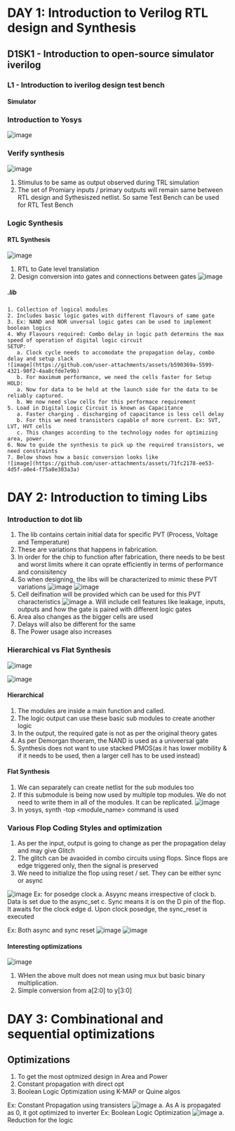 # DAY 1: Introduction to Verilog RTL design and Synthesis

## D1SK1 - Introduction to open-source simulator iverilog

### L1 - Introduction to iverilog design test bench
#### Simulator

### Introduction to Yosys
![image](https://github.com/user-attachments/assets/2d8ee06c-4c66-4986-a313-69666477a884)
### Verify synthesis
![image](https://github.com/user-attachments/assets/6d9e87a1-bbe2-41ea-824d-d37f224bd348)
  1. Stimulus to be same as output observed during TRL simulation
  2. The set of Promiary inputs / primary outputs will remain same between RTL design and Sythesiszed netlist. So same Test Bench can be used for RTL Test Bench

### Logic Synthesis
#### RTL Synthesis
![image](https://github.com/user-attachments/assets/f43d8723-5f18-4dc0-8cd2-8d6daee64468)
  1. RTL to Gate level translation
  2. Design conversion into gates and connections between gates
![image](https://github.com/user-attachments/assets/44498a7b-22f8-4b8d-94ea-daf1e9ab71bf)
  ##### .lib
    1. Collection of logical modules
    2. Includes basic logic gates with different flavours of same gate
    3. Ex: NAND and NOR unversal logic gates can be used to implement boolean logics
    4. Why Flavours required: Combo delay in logic path determins the max speed of operation of digital logic circuit
    SETUP: 
       a. Clock cycle needs to accomodate the propagation delay, combo delay and setup slack
    ![image](https://github.com/user-attachments/assets/b590369a-5599-4321-90f2-4aa8cfde7e9b)
       b. For maximum performance, we need the cells faster for Setup 
    HOLD:
       a. Now for data to be held at the launch side for the data to be reliably captured. 
       b. We now need slow cells for this performace requirement
    5. Load in Digital Logic Circuit is known as Capacitance
       a. Faster charging . discharging of capacitance is less cell delay
       b. For this we need transistors capable of more current. Ex: SVT, LVT, HVT cells
       c. This changes according to the technology nodes for optimizing area, power.
    6. Now to guide the synthesis to pick up the required transistors, we need constraints
    7. Below shows how a basic conversion looks like
    ![image](https://github.com/user-attachments/assets/71fc2178-ee53-4d5f-a0e4-f75a0e303a3a)

    
# DAY 2: Introduction to timing Libs
### Introduction to dot lib
  1. The lib contains certain initial data for specific PVT (Process, Voltage and Temperature)
  2. These are variations that happens in fabrication.
  3. In order for the chip to function after fabrication, there needs to be best and worst limits where it can oprate efficiently in terms of performance and consisitency
  4. So when designing, the libs will be characterized to mimic these PVT variations
     ![image](https://github.com/user-attachments/assets/e094eb7a-8c00-47bd-8d49-df29dd45427b)
     ![image](https://github.com/user-attachments/assets/67c74ed2-2880-4580-be92-7ebc3b1cef97)
  5. Cell deifination will be provided which can be used for this PVT characteristics
     ![image](https://github.com/user-attachments/assets/eb7cc71f-82ee-42d1-8a2d-a77187ecc44b)
       a. Will include cell features like leakage, inputs, outputs and how the gate is paired with different logic gates
  6. Area also changes as the bigger cells are used
  7. Delays will also be different for the same
  8. The Power usage also increases

### Hierarchical vs Flat Synthesis
  ![image](https://github.com/user-attachments/assets/21b68407-43a3-43ac-8a1f-5e93130d9355)

  ![image](https://github.com/user-attachments/assets/7849219b-8ade-4a6c-a66f-73a66be80d92)
#### Hierarchical
  1. The modules are inside a main function and called.
  2. The logic output can use these basic sub modules to create another logic
  3. In the output, the required gate is not as per the original theory gates
  4. As per Demorgan thoeram, the NAND is used as a univeersal gate
  5. Synthesis does not want to use stacked PMOS(as it has lower mobility & if it needs to be used, then a larger cell has to be used instead)

#### Flat Synthesis
  1. We can separately can create netlist for the sub modules too
  2. If this submodule is being now used by multiple top modules. We do not need to write them in all of the modules. It can be replicated.
     ![image](https://github.com/user-attachments/assets/d3f23579-a943-46f9-906e-531fce7b18b7)
  3. In yosys, synth -top <module_name> command is used

### Various Flop Coding Styles and optimization
  1. As per the input, output is going to change as per the propagation delay and may give Glitch
  2. The glitch can be avaoided in combo circuits using flops. Since flops are edge triggered only, then the signal is preserved
  3. We need to initialize the flop using reset / set. They can be either sync or async

![image](https://github.com/user-attachments/assets/8bec6fc5-99ad-4b5c-a9d6-f1065743177e)
  Ex: for posedge clock
      a. Asyync means irrespective of clock
      b. Data is set due to the async_set
      c. Sync means it is on the D pin of the flop. It awaits for the clock edge
      d. Upon clock posedge, the sync_reset is executed

  Ex: Both async and sync reset
  ![image](https://github.com/user-attachments/assets/1084ea7b-75be-43c3-af5c-fa93a4fffdae)
  ![image](https://github.com/user-attachments/assets/3838660d-44f4-4561-806d-4ccd2c069795)

#### Interesting optimizations
![image](https://github.com/user-attachments/assets/b19aabc3-b3e5-4f77-94bb-7f4d164caa21)
  1. WHen the above mult does not mean using mux but basic binary multiplication.
  2. Simple conversion from a[2:0] to y[3:0]


# DAY 3: Combinational and sequential optimizations  

## Optimizations 
  1. To get the most optmized design in Area and Power
  2. Constant propagation with direct opt
  3. Boolean Logic Optimization using K-MAP or Quine algos

Ex: Constant Propagation using transisters
![image](https://github.com/user-attachments/assets/86b8bd7a-2595-4688-b19c-af7ce37c2b73)
    a. As A is propagated as 0, it got optimized to inverter 
Ex: Boolean Logic Optimization
![image](https://github.com/user-attachments/assets/f2f6b862-3530-4c07-ac43-3de1ba4d8dca)
    a. Reduction for the logic

